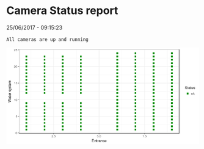 Camera Status report
================
25/06/2017 - 09:15:23

    All cameras are up and running

![](camreport_files/figure-markdown_github/unnamed-chunk-2-1.png)
